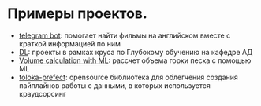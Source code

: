 # Примеры проектов.
* [telegram bot](https://github.com/smalda/project_examples/tree/main/telegram_bot): помогает найти фильмы на английском вместе с краткой информацией по ним
* [DL](https://github.com/smalda/project_examples/tree/main/DL): проекты в рамках круса по Глубокому обучению на кафедре АД
* [Volume calculation with ML](https://github.com/smalda/project_examples/tree/main/volume_calculation_with_ML): рассчет объема горки песка с помощью ML
* [toloka-prefect](https://github.com/Toloka/toloka-prefect): opensource библиотека для облегчения создания пайплайнов работы с данными, в которых используется краудсорсинг
